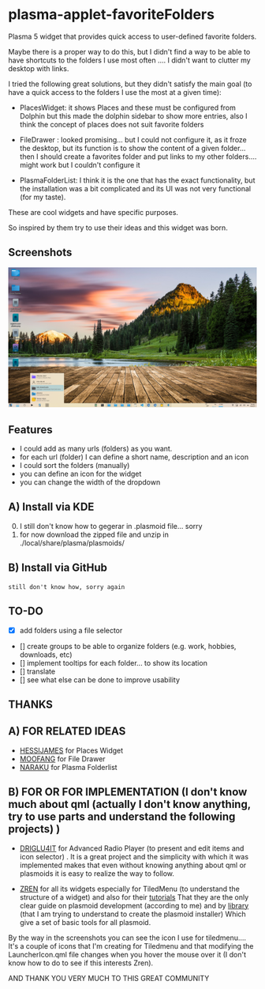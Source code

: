 # plasma-applet-favoriteFolders

Plasma 5 widget that provides quick access to user-defined favorite folders.

Maybe there is a proper way to do this, but I didn't find a way to be able to have shortcuts to the folders I use most often .... I didn't want to clutter my desktop with links.


I tried the following great solutions, but they didn't satisfy the main goal
(to have a quick access to the folders I use the most at a given time):

* PlacesWidget: it shows Places and these must be configured from Dolphin but this made the dolphin sidebar to show more entries, also I think the concept of places
does not suit favorite folders
* FileDrawer : looked promising... but I could not configure it, as it froze the desktop,
but its function is to show the content of a given folder... then I should create a favorites folder and put links to my other folders.... might work but I couldn't configure it

* PlasmaFolderList: I think it is the one that has the exact functionality, but the installation was a bit complicated and its UI was not very functional (for my taste).

These are cool widgets and have specific purposes.

So inspired by them try to use their ideas and this widget was born.

## Screenshots

![screenshot](./package/contents/images/view-1.png)


## Features

* I could add as many urls (folders) as you want.
* for each url (folder) I can define a short name, description and an icon
* I could sort the folders (manually)
* you can define an icon for the widget
* you can change the width of the dropdown


## A) Install via KDE

0. I still don't know how to gegerar in .plasmoid file... sorry
1. for now download the zipped file and unzip in ./local/share/plasma/plasmoids/

## B) Install via GitHub

```
still don't know how, sorry again
```
## TO-DO
- [x] add folders using a file selector
- [] create groups to be able to organize folders (e.g. work, hobbies, downloads, etc)
- [] implement tooltips for each folder... to show its location
- [] translate
- [] see what else can be done to improve usability


## THANKS

## A) FOR RELATED IDEAS
* [HESSIJAMES](https://store.kde.org/p/1084935/) for Places Widget 
* [MOOFANG](https://store.kde.org/p/1291753/) for File Drawer 
* [NARAKU](https://store.kde.org/p/1238798/) for Plasma Folderlist 

## B) FOR OR FOR IMPLEMENTATION (I don't know much about qml (actually I don't know anything, try to use parts and understand the following projects) )
* [DRIGLU4IT](https://store.kde.org/p/1313987/) for Advanced Radio Player  (to present and edit items and icon selector) .
It is a great project and the simplicity with which it was implemented makes that even without knowing anything about qml or plasmoids it is easy to realize the way to follow.

- [ZREN](https://store.kde.org/p/1160672/) for all its widgets especially for TiledMenu (to understand the structure of a widget)
and also for their [tutorials](https://zren.github.io/kde/docs/widget/#default-widgets)
That they are the only clear guide on plasmoid development (according to me) and by [library](https://github.com/Zren/plasma-applet-lib) (that I am trying to understand to create the plasmoid installer)
Which give a set of basic tools for all plasmoid.

By the way in the screenshots you can see the icon I use for tiledmenu.... It's a couple of icons that I'm creating for Tiledmenu and that modifying the LauncherIcon.qml file changes when you hover the mouse over it (I don't know how to do to see if this interests Zren).

AND THANK YOU VERY MUCH TO THIS GREAT COMMUNITY
